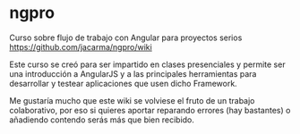 ngpro
=====

Curso sobre flujo de trabajo con Angular para proyectos serios https://github.com/jacarma/ngpro/wiki 

Este curso se creó para ser impartido en clases presenciales y permite ser una introducción a AngularJS y a las principales herramientas para desarrollar y testear aplicaciones que usen dicho Framework. 

Me gustaría mucho que este wiki se volviese el fruto de un trabajo colaborativo, por eso si quieres aportar reparando errores (hay bastantes) o añadiendo contendo serás más que bien recibido.

